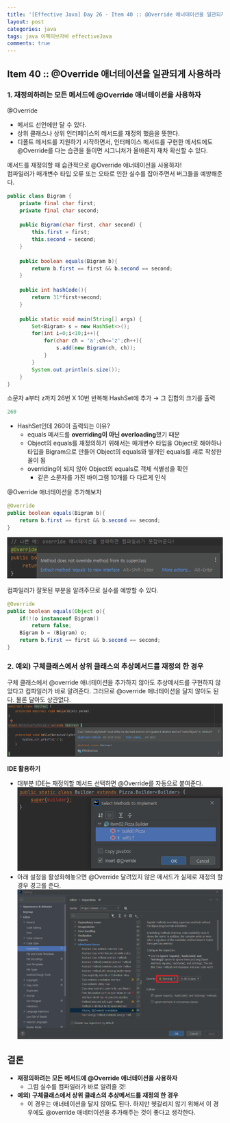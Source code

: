 ```yaml
---
title: '[Effective Java] Day 26 - Item 40 :: @Override 애너테이션을 일관되게 사용하라'
layout: post
categories: java
tags: java 이펙티브자바 effectiveJava
comments: true
---
```


## Item 40 :: @Override 애너테이션을 일관되게 사용하라
### 1. 재정의하려는 모든 메서드에 @Override 애너테이션을 사용하자
@Override
- 메서드 선언에만 달 수 있다.
- 상위 클래스나 상위 인터페이스의 메서드를 재정의 했음을 뜻한다.
- 디폴트 메서드를 지원하기 시작하면서, 인터페이스 메서드를 구현한 메서드에도 @Override를 다는 습관을 들이면 시그니처가 올바른지 재차 확신할 수 있다.

메서드를 재정의할 때 습관적으로 @Override 애너테이션을 사용하자!  
컴파일러가 매개변수 타입 오류 또는 오타로 인한 실수를 잡아주면서 버그들을 예방해준다.

```java
public class Bigram {
    private final char first;
    private final char second;

    public Bigram(char first, char second) {
        this.first = first;
        this.second = second;
    }

    public boolean equals(Bigram b){
        return b.first == first && b.second == second;
    }

    public int hashCode(){
        return 31*first+second;
    }

    public static void main(String[] args) {
        Set<Bigram> s = new HashSet<>();
        for(int i=0;i<10;i++){
            for(char ch = 'a';ch<='z';ch++){
                s.add(new Bigram(ch, ch));
            }
        }
        System.out.println(s.size());
    }
}
```
소문자 a부터 z까지 26번 X 10번 반복해 HashSet에 추가 → 그 집합의 크기를 출력
```java
260
```
- HashSet인데 260이 출력되는 이유?
  - equals 메서드를 **overriding이 아닌 overloading**했기 때문
  - Object의 equals를 재정의하기 위해서는 매개변수 타입을 Object로 해야하나  
    타입을 Bigram으로 만들어 Object의 equals와 별개인 equals를 새로 작성한 꼴이 됨
  - overriding이 되지 않아 Object의 equals로 객체 식별성을 확인
    - 같은 소문자를 가진 바이그램 10개를 다 다르게 인식

@Override 애너테이션을 추가해보자
```java
@Override
public boolean equals(Bigram b){
    return b.first == first && b.second == second;
}
```
![item40-override-warning](/assets\img/item40-override-warning.PNG)

컴파일러가 잘못된 부분을 알려주므로 실수를 예방할 수 있다.

```java
@Override
public boolean equals(Object o){
    if(!(o instanceof Bigram))
        return false;
    Bigram b = (Bigram) o;
    return b.first == first && b.second == second;
}
```

### 2. 예외) 구체클래스에서 상위 클래스의 추상메서드를 재정의 한 경우
구체 클래스에서 @override 애너테이션을 추가하지 않아도 추상메서드를 구현하지 않았다고 컴파일러가 바로 알려준다.
그러므로 @override 애너테이션을 달지 않아도 된다. 물론 달아도 상관없다.
![item40_abstract_warning](/assets\img/item40_abstract_warning.PNG)

**IDE 활용하기**
- 대부분 IDE는 재정의할 메서드 선택하면 @Override를 자동으로 붙여준다.
![item40-IntelliJ-select-methods](/assets\img/item40-IntelliJ-select-methods.PNG)
- 아래 설정을 활성화해놓으면 @Override 달려있지 않은 메서드가 실제로 재정의 할 경우 경고를 준다.
![item40-override-inspection](/assets\img/item40-override-inspection.PNG)

## 결론
- **재정의하려는 모든 메서드에 @Override 애너테이션을 사용하자**
  - 그럼 실수를 컴파일러가 바로 알려줄 것!
- **예외) 구체클래스에서 상위 클래스의 추상메서드를 재정의 한 경우**
  - 이 경우는 애너테이션을 달지 않아도 된다. 하지만 헷갈리지 않기 위해서 이 경우에도 @override 애네터이션을 추가해주는 것이 좋다고 생각한다.